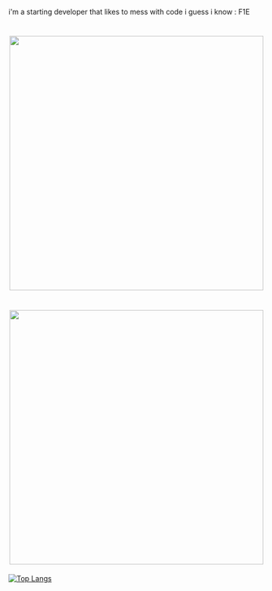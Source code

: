 i'm a starting  developer that likes to mess with code i guess 
i know :
F1E
<h1 align="center"><img src=https://img.shields.io/badge/JavaScript-323330?style=for-the-badge&logo=javascript&logoColor=F7D  width="500px"></h1>
<h1 align="center"><img src=https://img.shields.io/badge/Node.js-43853D?style=for-the-badge&logo=node.js&logoColor=white  width="500px"></h1>

[![Top Langs](https://github-readme-stats.vercel.app/api/top-langs/?username=rexgamer945&layout=compact)](https://github.com/anuraghazra/github-readme-stats)
